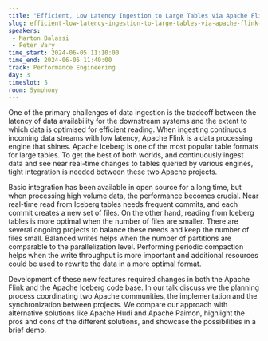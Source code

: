 ```yaml
---
title: "Efficient, Low Latency Ingestion to Large Tables via Apache Flink and Apache Iceberg"
slug: efficient-low-latency-ingestion-to-large-tables-via-apache-flink-and-apache-iceberg
speakers:
 - Marton Balassi
 - Peter Vary
time_start: 2024-06-05 11:10:00
time_end: 2024-06-05 11:40:00
track: Performance Engineering
day: 3
timeslot: 5
room: Symphony
---
```


One of the primary challenges of data ingestion is the tradeoff between the latency of data availability for the downstream systems and the extent to which data is optimised for efficient reading. When ingesting continuous incoming data streams with low latency, Apache Flink is a data processing engine that shines. Apache Iceberg is one of the most popular table formats for large tables. To get the best of both worlds, and continuously ingest data and see near real-time changes to tables queried by various engines, tight integration is needed between these two Apache projects.
 
Basic integration has been available in open source for a long time, but when processing high volume data, the performance becomes crucial. Near real-time read from Iceberg tables needs frequent commits, and each commit creates a new set of files. On the other hand, reading from Iceberg tables is more optimal when the number of files are smaller. There are several ongoing projects to balance these needs and keep the number of files small. Balanced writes helps when the number of partitions are comparable to the parallelization level. Performing periodic compaction helps when the write throughput is more important and additional resources could be used to rewrite the data in a more optimal format.
 
 
 
 Development of these new features required changes in both the Apache Flink and the Apache Iceberg code base. In our talk discuss we the planning process coordinating two Apache communities, the implementation and the synchronization between projects. We compare our approach with alternative solutions like Apache Hudi and Apache Paimon, highlight the pros and cons of the different solutions, and showcase the possibilities in a brief demo.